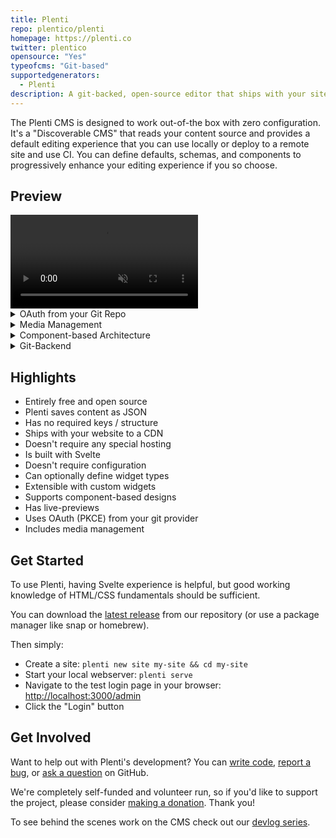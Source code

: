 ```yaml
---
title: Plenti
repo: plentico/plenti
homepage: https://plenti.co
twitter: plentico
opensource: "Yes"
typeofcms: "Git-based"
supportedgenerators:
  - Plenti
description: A git-backed, open-source editor that ships with your site, has live previews, minimal configuration, and zero vendor lock-in.
---
```


The Plenti CMS is designed to work out-of-the box with zero configuration. It's a "Discoverable CMS" that reads your content source and provides a default editing experience that you can use locally or deploy to a remote site and use CI. You can define defaults, schemas, and components to progressively enhance your editing experience if you so choose.

## Preview

<video class="w-full h-auto" autoplay="" loop="" muted="" playsinline="">
  <source src="/img/cms/plenti.mp4" type="video/mp4">
</video>

<details>
  <summary>OAuth from your Git Repo</summary>

  <video class="w-full h-auto" autoplay="" loop="" muted="" playsinline="">
    <source src="/img/cms/plenti_oauth.mp4" type="video/mp4">
  </video>
</details>

<details>
  <summary>Media Management</summary>

  <video class="w-full h-auto" autoplay="" loop="" muted="" playsinline="">
    <source src="/img/cms/plenti_media.mp4" type="video/mp4">
  </video>
</details>

<details>
  <summary>Component-based Architecture</summary>

  <video class="w-full h-auto" autoplay="" loop="" muted="" playsinline="">
    <source src="/img/cms/plenti_components.mp4" type="video/mp4">
  </video>
</details>

<details>
  <summary>Git-Backend</summary>

  <video class="w-full h-auto" autoplay="" loop="" muted="" playsinline="">
    <source src="/img/cms/plenti_git.mp4" type="video/mp4">
  </video>
</details>

## Highlights

- Entirely free and open source
- Plenti saves content as JSON
- Has no required keys / structure
- Ships with your website to a CDN
- Doesn't require any special hosting
- Is built with Svelte
- Doesn't require configuration
- Can optionally define widget types
- Extensible with custom widgets
- Supports component-based designs
- Has live-previews
- Uses OAuth (PKCE) from your git provider
- Includes media management

## Get Started

To use Plenti, having Svelte experience is helpful, but good working knowledge of HTML/CSS fundamentals should be sufficient.

You can download the [latest release](https://github.com/plentico/plenti/releases) from our repository (or use a package manager like snap or homebrew). 

Then simply:

- Create a site: `plenti new site my-site && cd my-site`
- Start your local webserver: `plenti serve`
- Navigate to the test login page in your browser: [http://localhost:3000/admin](http://localhost:3000/admin)
- Click the "Login" button

## Get Involved

Want to help out with Plenti's development? You can [write code](https://github.com/plentico/plenti/pulls), [report a bug](https://github.com/plentico/plenti/issues), or [ask a question](https://github.com/plentico/plenti/discussions) on GitHub.

We're completely self-funded and volunteer run, so if you'd like to support the project, please consider [making a donation](https://github.com/sponsors/plentico). Thank you!

To see behind the scenes work on the CMS check out our [devlog series](https://www.youtube.com/watch?v=zPL8xrS9bVg&list=PLbWvcwWtuDm3vNn5ANzgVjyL1YOICT0jE).
